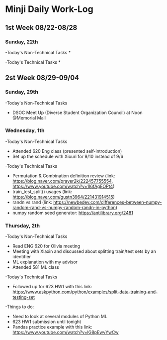 # Minji Daily Work-Log

## 1st Week 08/22-08/28

### Sunday, 22th
-Today's Non-Technical Tasks
* 

-Today's Technical Tasks
*

## 2st Week 08/29-09/04

### Sunday, 29th
-Today's Non-Technical Tasks
* DSOC Meet Up (Diverse Student Organization Council) at Noon @Memorial Mall


### Wednesday, 1th
-Today's Non-Technical Tasks
* Attended 620 Eng class (presented self-introduction)
* Set up the schedule with Xiouri for 9/10 instead of 9/6

-Today's Technical Tasks
* Permutation & Combination definition review (link: https://blog.naver.com/prayer2k/222457755554, https://www.youtube.com/watch?v=1I6fAgEOPt4)
* train_test_split() usages (link: https://blog.naver.com/gustn3964/221431914515)
* randn vs rand (link: https://newbedev.com/differences-between-numpy-random-rand-vs-numpy-random-randn-in-python)
* numpy random seed generator: https://antilibrary.org/2481

### Thursday, 2th
-Today's Non-Technical Tasks
* Read ENG 620 for Olivia meeting
* Meeting with Xiaxin and discussed about splitting train/test sets by an identifier
* ML explanation with my advisor
* Attended 581 ML class

-Today's Technical Tasks
* Followed up for 623 HW1 with this link: https://www.askpython.com/python/examples/split-data-training-and-testing-set

-Things to do:
* Need to look at several modules of Python ML
* 623 HW1 submission until tonight
* Pandas practice example with this link: https://www.youtube.com/watch?v=lG8pEwvYwCw
